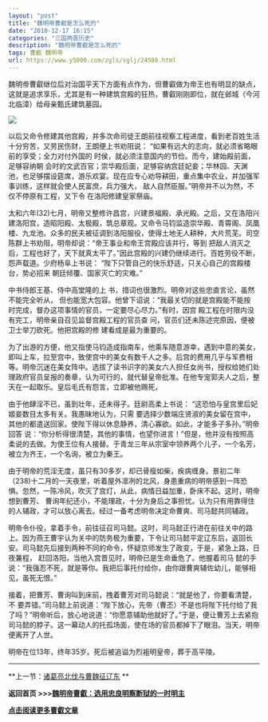```yaml
---
layout: "post"
title: "魏明帝曹叡是怎么死的"
date: "2018-12-17 16:15"
categories: "三国两晋历史"
description: "魏明帝曹叡是怎么死的"
tags: 曹叡 魏明帝
url: https://www.y5000.com/zgls/sglj/24580.html
---
```






魏明帝曹叡继位后对治国平天下方面有点作为，但曹叡做为帝王也有明显的缺点，这就是追求享乐，尤其是有一种建筑宫殿的狂热，曹叡刚刚即位，就在邺城（今河北临漳）给母亲甄氏建筑墓园。

![](https://img.y5000.com/uploads/allimg/170802/12-1FP215221a47.jpg)

以后又命令修建其他宫殿，并多次命司徒王朗前往视察工程进度，看到老百姓生活十分穷苦，又劳民伤财，王朗便上书劝阻说：
“如果有远大的志向，就必须省略眼前的享受；全力对付外国的 时侯，就必须注意国内的节俭。而今，建始殿前面，足够容纳朝
会时的文武百官；崇华殿后面，足够容纳宫廷妃妾；华林园、天渊池，也足够摆设筵席，游乐欢宴。现在应专心劝导耕田，重点集中农业，并加强军事训练，这样就会使人民富庶，兵力强大，
敌人自然臣服。”明帝并不以为然，不仅不停原有工程，又下令 在洛阳修建皇家祭庙。

太和六年(32)七月，明帝又整修许昌宫，兴建景福殿、承光殿。之后，又在洛阳兴建洛阳宫，造昭阳殿、太极殿，筑总章观。又命令马钧监造崇华殿、青霄阁、凤凰楼、九龙池。众多的民夫被征调到洛阳服役，使得土地无人耕种，大片荒芜。司空陈群上书劝阻，明帝却说：“帝王事业和帝王宫殿应该并行，等到
把敌人消灭之后，工程也好了，天下就真太平了。”因此宫殿的兴建仍继续进行。百姓劳役不断，怨声载道。少府杨阜上书说：
“陛下只管自己的快乐舒适，只关心自己的宫殿楼台，势必招来 朝廷倾覆、国家灭亡的灾难。”

中书侍郎王基、侍中高堂隆的上 书，措词也很激烈。明帝对这些忠直言论，虽然不能完全听从， 但也能宽大包容。他曾下诏说：“我最关切的就是宫殿能不能按
时完成，督办这项事情的官员，一定要尽心尽力。”有时，因宫 殿工程在时限内没有完工，明帝亲自召见监督宫殿工程的官员查
问，官员们还未陈述完原因，便被卫士举刀砍死。他把宫殿的修 建看成是最为重要的。

为了出游的方便，他又指使马钧造成指南车，他乘车随意游幸，遇到中意的美女，即叫上车，拉至宫中，致使宫中的美女有数千人之多。后宫的费用几乎与军费相等。明帝沉迷在美女阵中。选拔了读书识字的美女六人担任女尚书，授权给她们处理政府官员呈报的奏章，认为可行的，就代替皇帝批准。在他专宠郭夫人之后，整天在一起取乐。皇后毛氏有怨言，立即被他赐死，

由于他肆淫不已，虽到壮年，还未得子。廷尉高柔上书说： “这恐怕与皇宫里后妃姬妾数目太多有关。我愚昧地认为，只需
要选择少数端庄贤淑的美女留在宫中，其他的都遣送回家。使陛下得以休息静养，清心寡欲。如此，才能多子多孙。”明帝回答
说：“你分析得很清楚，其他的事情，也望你进言！”但是，他并没有按照高柔说的去做。为使王位有人接替。于青龙三年从宗室中领养两个儿子，一个名芳，被立为齐王，一个名询，被立为秦王。

由于明帝的荒淫无度，虽只有30多岁，却已骨瘦如柴，疾病缠身。景初二年（238)十二月的一天夜里，听着屋外凛冽的北风，身患重病的明帝感到一阵恐惧。忽然，一陈冷风，吹灭了宫灯，从此，病情日益加重，卧床不起。这时，明帝想到曹芳、
曹询年纪还小，不能理政，十分为身后之事担忧。认为只有用靠得住的人辅政，才可以放心离去。经过一备考虑明帝决定命曹爽、司马懿共同辅政。

明帝令仆役，拿着手令，前往征召司马懿。这时，司马懿正行进在前往关中的路上。因为燕王曹宇认为关中的防务极为重要，下令让司马懿平定辽东后，返回长安。司马懿先后接到两种不同的命令，怀疑京师发生了政变，于是，紧急上路，日夜兼程，
赶回洛阳，当他入宫晋见时，明帝已是生命垂危了。他握着司马 懿的手说：“我强忍不死，就是等你。我把后事托付给你，由你跟曹爽辅佐幼儿，能够相见，虽死无恨。”

接着，把曹芳、曹询叫到床前，拽着曹芳对司马懿说：“就是他了，你要看清楚，不
要弄错。”司马懿上前说道：“陛下放心，先帝（曹丕）不是也将陛下托付给了我了吗？”明帝听后，放心地说道：“你愿意辅助他就好了。”于是，便让曹芳上去紧抱司马懿的脖子。这一幕动人的托孤场面，使在场的官员都掉下了眼泪。当天，明帝便离开了人世。

明帝在位13年，终年35岁。死后被追谥为烈袓明皇帝，葬于高平陵。

* * *

**上一节：[诸葛亮北伐与曹魏征辽东](https://www.y5000.com/zgls/sglj/24579.html) **

**返回首页 >>>[魏明帝曹叡：选用忠良明察断狱的一时明主](https://www.y5000.com/zgls/sglj/24582.html)**

[**点击阅读更多曹叡文章**](https://www.y5000.com/tags/caorui/)
